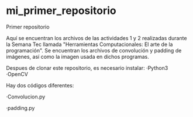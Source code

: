 # mi_primer_repositorio
Primer repositorio

Aquí se encuentran los archivos de las actividades 1 y 2 realizadas durante la Semana Tec llamada "Herramientas Computacionales: El arte de la programación".
Se encuentran los archivos de convolución y padding de imágenes, así como la imagen usada en dichos programas.

Despues de clonar este repositorio, es necesario instalar: ·Python3 ·OpenCV

Hay dos códigos diferentes:

·Convolucion.py 

·padding.py
